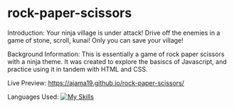 # rock-paper-scissors

Introduction:
Your ninja village is under attack! Drive off the enemies in a game of stone, scroll, kunai! Only you can save your village!

Background Information:
This is essentially a game of rock paper scissors with a ninja theme. It was created to explore the basiscs of Javascript,
and practice using it in tandem with HTML and CSS.

Live Preview: 
https://ajama19.github.io/rock-paper-scissors/

Languages Used:
[![My Skills](https://skillicons.dev/icons?i=js,html,css)](https://skillicons.dev)

